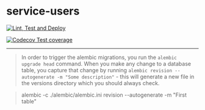 # service-users

[![Lint, Test and Deploy](https://github.com/grupo4taller2/service-users/actions/workflows/lint-test-deploy.yml/badge.svg?branch=main)](https://github.com/grupo4taller2/service-users/actions/workflows/lint-test-deploy.yml)

[![Codecov Test coverage](https://codecov.io/gh/grupo4taller2/service-users/branch/main/graph/badge.svg?token=C3GAHNA3D0)](https://codecov.io/gh/grupo4taller2/service-users)

---

> In order to trigger the alembic migrations, you run the `alembic upgrade head` command.
When you make any change to a database table, you capture that change by running `alembic
revision --autogenerate -m "Some description"` - this will generate a new file in the 
versions directory which you should always check.


> alembic -c ./alembic/alembic.ini revision --autogenerate -m "First table"
